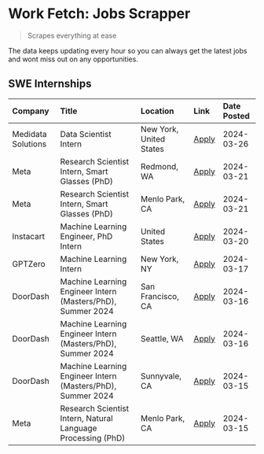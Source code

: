 # Work Fetch: Jobs Scrapper
> Scrapes everything at ease

The data keeps updating every hour so you can always get the latest jobs and wont miss out on any opportunities.

## SWE Internships
<!--START_SECTION:workfetch-->
| Company            | Title                                                        | Location                | Link                                                                                                                                                                                                                                                                   | Date Posted   |
|:-------------------|:-------------------------------------------------------------|:------------------------|:-----------------------------------------------------------------------------------------------------------------------------------------------------------------------------------------------------------------------------------------------------------------------|:--------------|
| Medidata Solutions | Data Scientist Intern                                        | New York, United States | [Apply](https://www.linkedin.com/jobs/view/data-scientist-intern-at-medidata-solutions-3810253704?refId=bQbmcLl69Zjhqcnn0ZqX2A%3D%3D&trackingId=9fl%2BnVoX9ZWlOkKG7SABPw%3D%3D&position=5&pageNum=0&trk=public_jobs_jserp-result_search-card)                          | 2024-03-26    |
| Meta               | Research Scientist Intern, Smart Glasses (PhD)               | Redmond, WA             | [Apply](https://www.linkedin.com/jobs/view/research-scientist-intern-smart-glasses-phd-at-meta-3811304794?refId=bQbmcLl69Zjhqcnn0ZqX2A%3D%3D&trackingId=5igAUCMFdZPzWEck%2BDXodA%3D%3D&position=11&pageNum=0&trk=public_jobs_jserp-result_search-card)                 | 2024-03-21    |
| Meta               | Research Scientist Intern, Smart Glasses (PhD)               | Menlo Park, CA          | [Apply](https://www.linkedin.com/jobs/view/research-scientist-intern-smart-glasses-phd-at-meta-3811308332?refId=bQbmcLl69Zjhqcnn0ZqX2A%3D%3D&trackingId=K5C%2Bcwg4examXjUyF%2Bi6gA%3D%3D&position=13&pageNum=0&trk=public_jobs_jserp-result_search-card)               | 2024-03-21    |
| Instacart          | Machine Learning Engineer, PhD Intern                        | United States           | [Apply](https://www.linkedin.com/jobs/view/machine-learning-engineer-phd-intern-at-instacart-3815634369?refId=bQbmcLl69Zjhqcnn0ZqX2A%3D%3D&trackingId=ovUfNZofDFWHf9frt6GDhQ%3D%3D&position=6&pageNum=0&trk=public_jobs_jserp-result_search-card)                      | 2024-03-20    |
| GPTZero            | Machine Learning Intern                                      | New York, NY            | [Apply](https://www.linkedin.com/jobs/view/machine-learning-intern-at-gptzero-3860723963?refId=bQbmcLl69Zjhqcnn0ZqX2A%3D%3D&trackingId=TraMRBAPWn5p5nTglY9cmQ%3D%3D&position=12&pageNum=0&trk=public_jobs_jserp-result_search-card)                                    | 2024-03-17    |
| DoorDash           | Machine Learning Engineer Intern (Masters/PhD), Summer 2024  | San Francisco, CA       | [Apply](https://www.linkedin.com/jobs/view/machine-learning-engineer-intern-masters-phd-summer-2024-at-doordash-3736457737?refId=bQbmcLl69Zjhqcnn0ZqX2A%3D%3D&trackingId=X6XRZM3C3UXdf%2BEzDsOrtA%3D%3D&position=3&pageNum=0&trk=public_jobs_jserp-result_search-card) | 2024-03-16    |
| DoorDash           | Machine Learning Engineer Intern (Masters/PhD), Summer 2024  | Seattle, WA             | [Apply](https://www.linkedin.com/jobs/view/machine-learning-engineer-intern-masters-phd-summer-2024-at-doordash-3736455966?refId=bQbmcLl69Zjhqcnn0ZqX2A%3D%3D&trackingId=q%2FWvlvN3VPjPuVpgeNpooA%3D%3D&position=4&pageNum=0&trk=public_jobs_jserp-result_search-card) | 2024-03-16    |
| DoorDash           | Machine Learning Engineer Intern (Masters/PhD), Summer 2024  | Sunnyvale, CA           | [Apply](https://www.linkedin.com/jobs/view/machine-learning-engineer-intern-masters-phd-summer-2024-at-doordash-3736454973?refId=bQbmcLl69Zjhqcnn0ZqX2A%3D%3D&trackingId=eoArxKBgOGAyuDRuTkaP0w%3D%3D&position=2&pageNum=0&trk=public_jobs_jserp-result_search-card)   | 2024-03-15    |
| Meta               | Research Scientist Intern, Natural Language Processing (PhD) | Menlo Park, CA          | [Apply](https://www.linkedin.com/jobs/view/research-scientist-intern-natural-language-processing-phd-at-meta-3858718375?refId=bQbmcLl69Zjhqcnn0ZqX2A%3D%3D&trackingId=yFRrvwUsxWftMhkogDcNqg%3D%3D&position=10&pageNum=0&trk=public_jobs_jserp-result_search-card)     | 2024-03-15    |
<!--END_SECTION:workfetch-->
